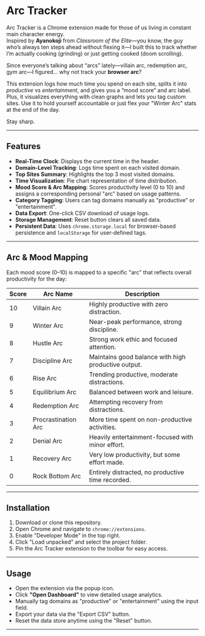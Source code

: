 # Arc Tracker

Arc Tracker is a Chrome extension made for those of us living in constant main character energy.  
Inspired by **Ayanokoji** from *Classroom of the Elite*—you know, the guy who’s always ten steps ahead without flexing it—I built this to track whether I’m actually cooking (grinding) or just getting cooked (doom scrolling).

Since everyone’s talking about “arcs” lately—villain arc, redemption arc, gym arc—I figured… why not track your **browser arc**?

This extension logs how much time you spend on each site, splits it into *productive* vs *entertainment*, and gives you a “mood score” and arc label. Plus, it visualizes everything with clean graphs and lets you tag custom sites. Use it to hold yourself accountable or just flex your "Winter Arc" stats at the end of the day.

Stay sharp.

---

## Features

- **Real-Time Clock**: Displays the current time in the header.
- **Domain-Level Tracking**: Logs time spent on each visited domain.
- **Top Sites Summary**: Highlights the top 3 most visited domains.
- **Time Visualization**: Pie chart representation of time distribution.
- **Mood Score & Arc Mapping**: Scores productivity level (0 to 10) and assigns a corresponding personal "arc" based on usage patterns.
- **Category Tagging**: Users can tag domains manually as "productive" or "entertainment".
- **Data Export**: One-click CSV download of usage logs.
- **Storage Management**: Reset button clears all saved data.
- **Persistent Data**: Uses `chrome.storage.local` for browser-based persistence and `localStorage` for user-defined tags.

---
## Arc & Mood Mapping

Each mood score (0–10) is mapped to a specific "arc" that reflects overall productivity for the day:

| Score | Arc Name               | Description                                           |
|-------|------------------------|-------------------------------------------------------|
| 10    | Villain Arc            | Highly productive with zero distraction.             |
| 9     | Winter Arc             | Near-peak performance, strong discipline.            |
| 8     | Hustle Arc             | Strong work ethic and focused attention.             |
| 7     | Discipline Arc         | Maintains good balance with high productive output.  |
| 6     | Rise Arc               | Trending productive, moderate distractions.          |
| 5     | Equilibrium Arc        | Balanced between work and leisure.                   |
| 4     | Redemption Arc         | Attempting recovery from distractions.               |
| 3     | Procrastination Arc    | More time spent on non-productive activities.        |
| 2     | Denial Arc             | Heavily entertainment-focused with minor effort.     |
| 1     | Recovery Arc           | Very low productivity, but some effort made.         |
| 0     | Rock Bottom Arc        | Entirely distracted, no productive time recorded.    |

---

## Installation

1. Download or clone this repository.
2. Open Chrome and navigate to `chrome://extensions`.
3. Enable "Developer Mode" in the top right.
4. Click "Load unpacked" and select the project folder.
5. Pin the Arc Tracker extension to the toolbar for easy access.

---

## Usage

- Open the extension via the popup icon.
- Click **"Open Dashboard"** to view detailed usage analytics.
- Manually tag domains as "productive" or "entertainment" using the input field.
- Export your data via the "Export CSV" button.
- Reset the data store anytime using the "Reset" button.

---
